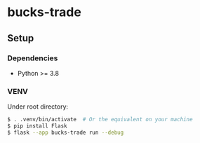# bucks-trade

## Setup

### Dependencies
* Python >= 3.8

### VENV

Under root directory:

```bash
$ . .venv/bin/activate  # Or the equivalent on your machine
$ pip install Flask
$ flask --app bucks-trade run --debug
```
